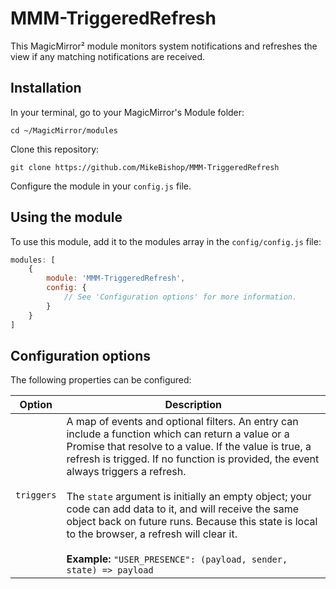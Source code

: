 # MMM-TriggeredRefresh

This MagicMirror² module monitors system notifications and refreshes the view if
any matching notifications are received.

## Installation

In your terminal, go to your MagicMirror's Module folder:
````
cd ~/MagicMirror/modules
````

Clone this repository:
````
git clone https://github.com/MikeBishop/MMM-TriggeredRefresh
````

Configure the module in your `config.js` file.

## Using the module

To use this module, add it to the modules array in the `config/config.js` file:
````javascript
modules: [
	{
		module: 'MMM-TriggeredRefresh',
		config: {
			// See 'Configuration options' for more information.
		}
	}
]
````

## Configuration options

The following properties can be configured:

<table width="100%">
	<thead>
		<tr>
			<th>Option</th>
			<th width="100%">Description</th>
		</tr>
	</thead>
	<tbody>
		<tr>
			<td><code>triggers</code></td>
			<td>A map of events and optional filters. An entry can
				include a function which can return a value or a
				Promise that resolve to a value.  If the value is true,
				a refresh is trigged.  If no function
				is provided, the event always triggers a refresh.
				<br><br>
				The <code>state</code> argument is initially an empty
				object; your code can add data to it, and will receive
				the same object back on future runs. Because this state
				is local to the browser, a refresh will clear it.
				<br><br>
				<b>Example:</b> <code>"USER_PRESENCE": (payload, sender, state) => payload</code>
			</td>
	</tbody>
</table>
